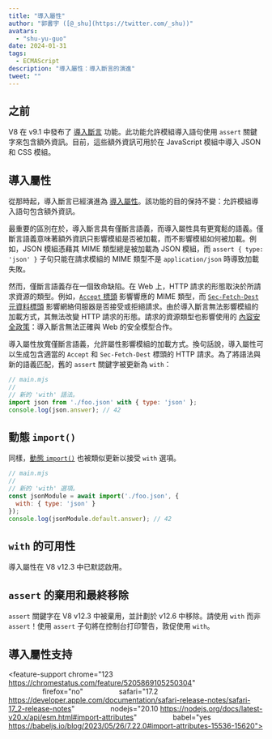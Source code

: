 ```yaml
---
title: "導入屬性"
author: "郭書宇 ([@_shu](https://twitter.com/_shu))"
avatars:
  - "shu-yu-guo"
date: 2024-01-31
tags:
  - ECMAScript
description: "導入屬性：導入斷言的演進"
tweet: ""
---
```


## 之前

V8 在 v9.1 中發布了 [導入斷言](https://chromestatus.com/feature/5765269513306112) 功能。此功能允許模組導入語句使用 `assert` 關鍵字來包含額外資訊。目前，這些額外資訊可用於在 JavaScript 模組中導入 JSON 和 CSS 模組。

<!--truncate-->
## 導入屬性

從那時起，導入斷言已經演進為 [導入屬性](https://github.com/tc39/proposal-import-attributes)。該功能的目的保持不變：允許模組導入語句包含額外資訊。

最重要的區別在於，導入斷言具有僅斷言語義，而導入屬性具有更寬鬆的語義。僅斷言語義意味著額外資訊只影響模組是否被加載，而不影響模組如何被加載。例如，JSON 模組憑藉其 MIME 類型總是被加載為 JSON 模組，而 `assert { type: 'json' }` 子句只能在請求模組的 MIME 類型不是 `application/json` 時導致加載失敗。

然而，僅斷言語義存在一個致命缺陷。在 Web 上，HTTP 請求的形態取決於所請求資源的類型。例如，[`Accept` 標頭](https://developer.mozilla.org/en-US/docs/Web/HTTP/Headers/Accept) 影響響應的 MIME 類型，而 [`Sec-Fetch-Dest` 元資料標頭](https://web.dev/articles/fetch-metadata) 影響網絡伺服器是否接受或拒絕請求。由於導入斷言無法影響模組的加載方式，其無法改變 HTTP 請求的形態。請求的資源類型也影響使用的 [內容安全政策](https://developer.mozilla.org/en-US/docs/Web/HTTP/CSP)：導入斷言無法正確與 Web 的安全模型合作。

導入屬性放寬僅斷言語義，允許屬性影響模組的加載方式。換句話說，導入屬性可以生成包含適當的 `Accept` 和 `Sec-Fetch-Dest` 標頭的 HTTP 請求。為了將語法與新的語義匹配，舊的 `assert` 關鍵字被更新為 `with`：

```javascript
// main.mjs
//
// 新的 'with' 語法。
import json from './foo.json' with { type: 'json' };
console.log(json.answer); // 42
```

## 動態 `import()`

同樣，[動態 `import()`](https://v8.dev/features/dynamic-import#dynamic) 也被類似更新以接受 `with` 選項。

```javascript
// main.mjs
//
// 新的 'with' 選項。
const jsonModule = await import('./foo.json', {
  with: { type: 'json' }
});
console.log(jsonModule.default.answer); // 42
```

## `with` 的可用性

導入屬性在 V8 v12.3 中已默認啟用。

## `assert` 的棄用和最終移除

`assert` 關鍵字在 V8 v12.3 中被棄用，並計劃於 v12.6 中移除。請使用 `with` 而非 `assert`！使用 `assert` 子句將在控制台打印警告，敦促使用 `with`。

## 導入屬性支持

<feature-support chrome="123 https://chromestatus.com/feature/5205869105250304"
                 firefox="no"
                 safari="17.2 https://developer.apple.com/documentation/safari-release-notes/safari-17_2-release-notes"
                 nodejs="20.10 https://nodejs.org/docs/latest-v20.x/api/esm.html#import-attributes"
                 babel="yes https://babeljs.io/blog/2023/05/26/7.22.0#import-attributes-15536-15620"></feature-support>
